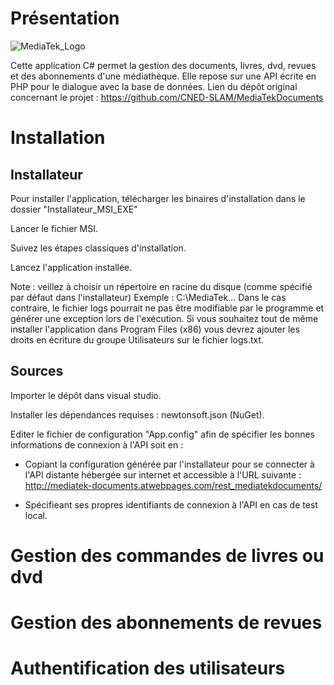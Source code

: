 # Présentation

![MediaTek_Logo](https://github.com/user-attachments/assets/3a034b62-2087-406d-a5d2-8a42d5bb3457)


Cette application C# permet la gestion des documents, livres, dvd, revues et des abonnements d'une médiathèque. Elle repose sur une API écrite en PHP pour le dialogue avec la base de données.
Lien du dépôt original concernant le projet : https://github.com/CNED-SLAM/MediaTekDocuments


# Installation

## Installateur 
Pour installer l'application, télécharger les binaires d'installation dans le dossier "Installateur_MSI_EXE"

Lancer le fichier MSI.

Suivez les étapes classiques d'installation.

Lancez l'application installée.

Note : veillez à choisir un répertoire en racine du disque (comme spécifié par défaut dans l'installateur) Exemple : C:\MediaTek\...
Dans le cas contraire, le fichier logs pourrait ne pas être modifiable par le programme et générer une exception lors de l'exécution.
Si vous souhaitez tout de même installer l'application dans Program Files (x86) vous devrez ajouter les droits en écriture du groupe Utilisateurs sur le fichier logs.txt.

## Sources
Importer le dépôt dans visual studio.

Installer les dépendances requises : newtonsoft.json (NuGet).

Editer le fichier de configuration "App.config" afin de spécifier les bonnes informations de connexion à l'API soit en : 

  - Copiant la configuration générée par l'installateur pour se connecter à l'API distante hébergée sur internet et accessible à l'URL suivante : http://mediatek-documents.atwebpages.com/rest_mediatekdocuments/

  - Spécifieant ses propres identifiants de connexion à l'API en cas de test local.

# Gestion des commandes de livres ou dvd 

# Gestion des abonnements de revues

# Authentification des utilisateurs 
